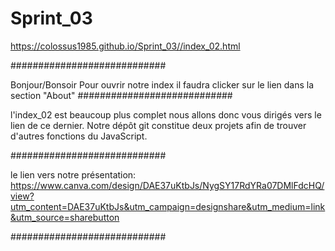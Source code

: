 # Sprint_03
https://colossus1985.github.io/Sprint_03//index_02.html

############################

Bonjour/Bonsoir
Pour ouvrir notre index il faudra clicker sur le lien dans la section "About" 
############################

l'index_02 est beaucoup plus complet nous allons donc vous dirigés vers le lien de ce dernier.
Notre dépôt git constitue deux projets afin de trouver d'autres fonctions du JavaScript.

############################

le lien vers notre présentation:
https://www.canva.com/design/DAE37uKtbJs/NygSY17RdYRa07DMlFdcHQ/view?utm_content=DAE37uKtbJs&utm_campaign=designshare&utm_medium=link&utm_source=sharebutton

############################

